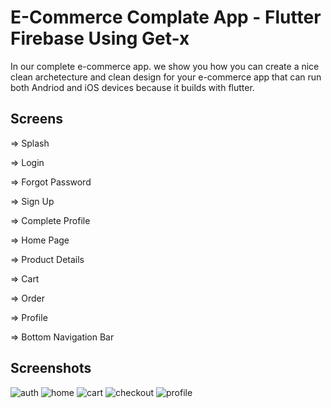 # E-Commerce Complate App - Flutter Firebase Using Get-x
In our complete e-commerce app. we show you how you can create a nice clean archetecture and clean design for your e-commerce app that can run both Andriod and iOS devices because it builds with flutter.

## Screens 
=> Splash

=> Login

=> Forgot Password

=> Sign Up

=> Complete Profile

=> Home Page

=> Product Details

=> Cart

=> Order

=> Profile

=> Bottom Navigation Bar

## Screenshots
![auth](https://github.com/Dina-Mishahed/E_Commerce/assets/53543119/2d18fba3-eaf0-4123-bfea-b6a3cf40eb87)
![home](https://github.com/Dina-Mishahed/E_Commerce/assets/53543119/b4cda9ca-31aa-49b0-95aa-716eb9746a59)
![cart](https://github.com/Dina-Mishahed/E_Commerce/assets/53543119/331e380b-bb36-4408-a2fe-1040224d94ce)
![checkout](https://github.com/Dina-Mishahed/E_Commerce/assets/53543119/3a6c8ca5-8361-490c-9ffb-0a379459b2ca)
![profile](https://github.com/Dina-Mishahed/E_Commerce/assets/53543119/c4df3d10-8648-42da-846e-ef942b286674)
